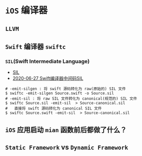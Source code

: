 # `iOS` 编译器

## `LLVM`



## `Swift` 编译器 `swiftc`

### `SIL`(Swift Intermediate Language)

- [SIL](https://github.com/apple/swift/tree/main/lib/SIL)
- [2020-06-27 Swift编译器中间码SIL](https://juejin.cn/post/6844904200493596680)

```shell
# -emit-silgen : 将 swift 源码转化为 raw(原始的) SIL 文件
$ swiftc -emit-silgen Source.swift -o Source.sil
# -emit-sil : 将 raw SIL 文件转化为 canonical(规范的) SIL 文件
$ swiftc Source.sil -emit-sil  > Source-canonical.sil
#   直接将 swift 源码转化为 canonical SIL 文件
$ swiftc Source.swift -emit-sil  > Source-canonical.sil
```

## `iOS` 应用启动 `mian` 函数前后都做了什么？

## `Static Framework` vs `Dynamic Framework`